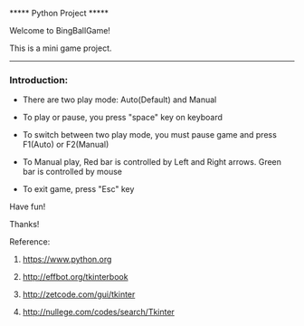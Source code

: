 ***** Python Project *****

Welcome to BingBallGame!

This is a mini game project.

*****************************************************************

### Introduction: ###

- There are two play mode: Auto(Default) and Manual

- To play or pause, you press "space" key on keyboard

- To switch between two play mode, you must pause game and press F1(Auto) or F2(Manual)

- To Manual play, Red bar is controlled by Left and Right arrows. Green bar is controlled by mouse

- To exit game, press "Esc" key

Have fun!

Thanks!

Reference:
 
1. https://www.python.org
 
2. http://effbot.org/tkinterbook
 
3. http://zetcode.com/gui/tkinter
 
4. http://nullege.com/codes/search/Tkinter
